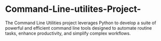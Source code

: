 # Command-Line-utilites-Project-
The Command Line Utilities project leverages Python to develop a suite of powerful and efficient command line tools designed to automate routine tasks, enhance productivity, and simplify complex workflows. 
